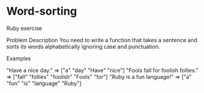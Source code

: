Word-sorting
============

Ruby exercise

Problem Description
You need to write a function that takes a sentence and sorts its words alphabetically ignoring case and punctuation.

Examples

"Have a nice day." => ["a" "day" "Have" "nice"]
"Fools fall for foolish follies." => ["fall" "follies" "foolish" "Fools" "for"]
"Ruby is a fun language!" => ["a" "fun" "is" "language" "Ruby"]
